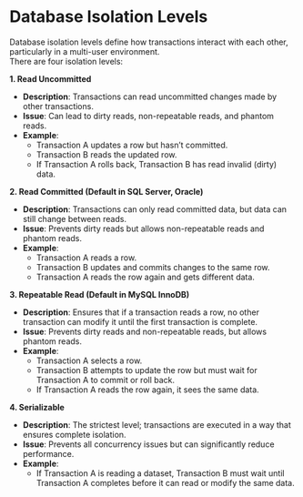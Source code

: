 # Database Isolation Levels

Database isolation levels define how transactions interact with each other, particularly in a multi-user environment. <br>
There are four isolation levels:

**1. Read Uncommitted**
- **Description**: Transactions can read uncommitted changes made by other transactions.
- **Issue**: Can lead to dirty reads, non-repeatable reads, and phantom reads.
- **Example**:
  - Transaction A updates a row but hasn’t committed.
  - Transaction B reads the updated row.
  - If Transaction A rolls back, Transaction B has read invalid (dirty) data.

**2. Read Committed (Default in SQL Server, Oracle)**
- **Description**: Transactions can only read committed data, but data can still change between reads.
- **Issue**: Prevents dirty reads but allows non-repeatable reads and phantom reads.
- **Example**:
  - Transaction A reads a row.
  - Transaction B updates and commits changes to the same row.
  - Transaction A reads the row again and gets different data.
    
**3. Repeatable Read (Default in MySQL InnoDB)**
- **Description**: Ensures that if a transaction reads a row, no other transaction can modify it until the first transaction is complete.
- **Issue**: Prevents dirty reads and non-repeatable reads, but allows phantom reads.
- **Example**:
  - Transaction A selects a row.
  - Transaction B attempts to update the row but must wait for Transaction A to commit or roll back.
  - If Transaction A reads the row again, it sees the same data.
    
**4. Serializable**
- **Description**: The strictest level; transactions are executed in a way that ensures complete isolation.
- **Issue**: Prevents all concurrency issues but can significantly reduce performance.
- **Example**:
  - If Transaction A is reading a dataset, Transaction B must wait until Transaction A completes before it can read or modify the same data.
 
